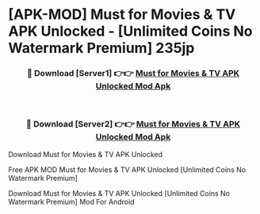 # [APK-MOD] Must for Movies & TV APK Unlocked - [Unlimited Coins No Watermark Premium] 235jp



<div align="center">
<h3>🔴 Download [Server1] 👉👉 <a href="https://momento.my/?title=Must_for_Movies_&_TV_APK_Unlocked">Must for Movies & TV APK Unlocked Mod Apk</a></h3><br>

<h3>🔴 Download [Server2] 👉👉 <a href="https://momento.my/?title=Must_for_Movies_&_TV_APK_Unlocked">Must for Movies & TV APK Unlocked Mod Apk</a></h3>
</div>



Download Must for Movies & TV APK Unlocked 

Free APK MOD Must for Movies & TV APK Unlocked [Unlimited Coins No Watermark Premium]

Download Must for Movies & TV APK Unlocked [Unlimited Coins No Watermark Premium] Mod For Android
